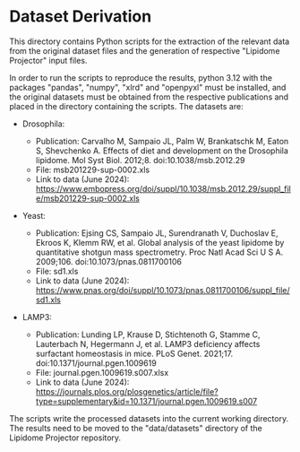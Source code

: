 # Dataset Derivation

This directory contains Python scripts for the extraction of the relevant data
from the original dataset files and the generation of respective
"Lipidome Projector" input files.

In order to run the scripts to reproduce the results, python 3.12 with the
packages "pandas", "numpy", "xlrd" and "openpyxl" must be installed,
and the original datasets must be obtained from the respective
publications and placed in the directory containing the scripts.
The datasets are:

- Drosophila:
  - Publication: Carvalho M, Sampaio JL, Palm W, Brankatschk M, Eaton S, Shevchenko A.
    Effects of diet and development on the Drosophila lipidome. Mol Syst Biol. 2012;8.
    doi:10.1038/msb.2012.29
  - File: msb201229-sup-0002.xls
  - Link to data (June 2024):
    https://www.embopress.org/doi/suppl/10.1038/msb.2012.29/suppl_file/msb201229-sup-0002.xls

- Yeast:
  - Publication: Ejsing CS, Sampaio JL, Surendranath V, Duchoslav E, Ekroos K, Klemm RW, et al.
    Global analysis of the yeast lipidome by quantitative shotgun mass spectrometry.
    Proc Natl Acad Sci U S A. 2009;106. doi:10.1073/pnas.0811700106
  - File: sd1.xls
  - Link to data (June 2024):
    https://www.pnas.org/doi/suppl/10.1073/pnas.0811700106/suppl_file/sd1.xls

- LAMP3:
  - Publication: Lunding LP, Krause D, Stichtenoth G, Stamme C, Lauterbach N, Hegermann J, et al.
    LAMP3 deficiency affects surfactant homeostasis in mice. PLoS Genet. 2021;17.
    doi:10.1371/journal.pgen.1009619
  - File: journal.pgen.1009619.s007.xlsx
  - Link to data (June 2024):
    https://journals.plos.org/plosgenetics/article/file?type=supplementary&id=10.1371/journal.pgen.1009619.s007

The scripts write the processed datasets into the current working directory. The results
need to be moved to the "data/datasets" directory of the Lipidome Projector repository.
